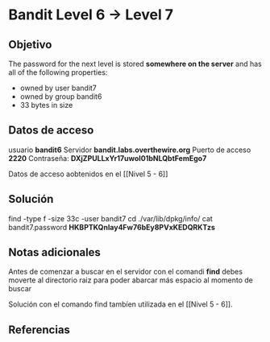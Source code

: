 # Bandit Level 6 → Level 7

## Objetivo
The password for the next level is stored **somewhere on the server** and has all of the following properties:

-   owned by user bandit7
-   owned by group bandit6
-   33 bytes in size

## Datos de acceso
usuario **bandit6**
Servidor **bandit.labs.overthewire.org**
Puerto de acceso **2220**
Contraseña:  **DXjZPULLxYr17uwoI01bNLQbtFemEgo7**

Datos de acceso aobtenidos en el [[Nivel 5 - 6]]

## Solución
find -type f -size 33c -user bandit7
cd ./var/lib/dpkg/info/
cat bandit7.password
**HKBPTKQnIay4Fw76bEy8PVxKEDQRKTzs**

## Notas adicionales
Antes de comenzar a buscar en el servidor con el comandi **find** debes moverte al directorio raiz para poder abarcar más espacio al momento de buscar

Solución con el comando find tambíen utilizada en el [[Nivel 5 - 6]].
## Referencias